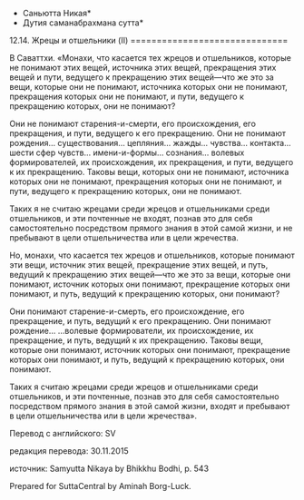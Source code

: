 * Саньютта Никая*
* Дутия саманабрахмана сутта*

12\.14\. Жрецы и отшельники \(II\)
\=\=\=\=\=\=\=\=\=\=\=\=\=\=\=\=\=\=\=\=\=\=\=\=\=\=\=\=\=\=

В Саваттхи\. «Монахи, что касается тех жрецов и отшельников, которые не понимают этих вещей, источника этих вещей, прекращения этих вещей и пути, ведущего к прекращению этих вещей—что же это за вещи, которые они не понимают, источника которых они не понимают, прекращения которых они не понимают, и пути, ведущего к прекращению которых, они не понимают?

Они не понимают старения\-и\-смерти, его происхождения, его прекращения, и пути, ведущего к его прекращению\. Они не понимают рождения… cуществования… цепляния… жажды… чувства… контакта… шести сфер чувств… имени\-и\-формы… сознания… волевых формирователей, их происхождения, их прекращения, и пути, ведущего к их прекращению\. Таковы вещи, которых они не понимают, источника которых они не понимают, прекращения которых они не понимают, и пути, ведущего к прекращению которых, они не понимают\.

Таких я не считаю жрецами среди жрецов и отшельниками среди отшельников, и эти почтенные не входят, познав это для себя самостоятельно посредством прямого знания в этой самой жизни, и не пребывают в цели отшельничества или в цели жречества\.

Но, монахи, что касается тех жрецов и отшельников, которые понимают эти вещи, источник этих вещей, прекращение этих вещей, и путь, ведущий к прекращению этих вещей—что же это за вещи, которые они понимают, источник которых они понимают, прекращение которых они понимают, и путь, ведущий к прекращению которых, они понимают?

Они понимают старение\-и\-смерть, его происхождение, его прекращение, и путь, ведущий к его прекращению\. Они понимают рождение… …волевые формирователи, их происхождение, их прекращение, и путь, ведущий к их прекращению\. Таковы вещи, которые они понимают, источник которых они понимают, прекращение которых они понимают, и путь, ведущий к прекращению которых, они понимают\.

Таких я считаю жрецами среди жрецов и отшельниками среди отшельников, и эти почтенные, познав это для себя самостоятельно посредством прямого знания в этой самой жизни, входят и пребывают в цели отшельничества или в цели жречества»\.

Перевод с английского: SV

редакция перевода: 30\.11\.2015

источник: Samyutta Nikaya by Bhikkhu Bodhi, p\. 543

Prepared for SuttaCentral by Aminah Borg\-Luck\.